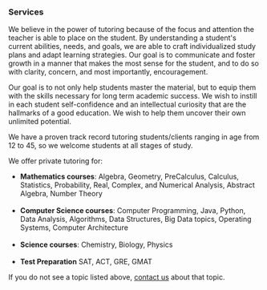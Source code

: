 ### Services

We believe in the power of tutoring because of the focus and attention the teacher is able to place on the student. By understanding a student's current abilities, needs, and goals, we are able to craft individualized study plans and adapt learning strategies. Our goal is to communicate and foster growth in a manner that makes the most sense for the student, and to do so with clarity, concern, and most importantly, encouragement.

Our goal is to not only help students master the material, but to equip them with the skills necessary for long term academic success. We wish to instill in each student self-confidence and an intellectual curiosity that are the hallmarks of a good education. We wish to help them uncover their own unlimited potential.

We have a proven track record tutoring students/clients ranging in age from 12 to 45, so we welcome students at all stages of study. 

We offer private tutoring for:

  * **Mathematics courses**: Algebra, Geometry, PreCalculus, Calculus, Statistics, Probability, Real, Complex, and Numerical Analysis, Abstract Algebra, Number Theory
<br><br>
  * **Computer Science courses**: Computer Programming, Java, Python, Data Analysis, Algorithms, Data Structures, Big Data topics, Operating Systems, Computer Architecture
<br><br>
  * **Science courses**: Chemistry, Biology, Physics
<br><br>
  * **Test Preparation** SAT, ACT, GRE, GMAT

If you do not see a topic listed above, <a href="contact">contact us</a> about that topic.
